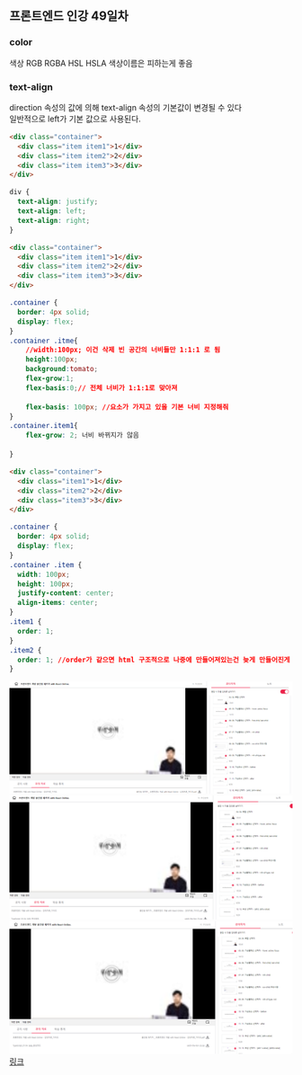 ## 프론트엔드 인강 49일차

### color

색상
RGB RGBA HSL HSLA
색상이름은 피하는게 좋음

### text-align

direction 속성의 값에 의해 text-align 속성의 기본값이 변경될 수 있다  
일반적으로 left가 기본 값으로 사용된다.

```html
<div class="container">
  <div class="item item1">1</div>
  <div class="item item2">2</div>
  <div class="item item3">3</div>
</div>
```

```css
div {
  text-align: justify;
  text-align: left;
  text-align: right;
}
```

```html
<div class="container">
  <div class="item item1">1</div>
  <div class="item item2">2</div>
  <div class="item item3">3</div>
</div>
```

```css
.container {
  border: 4px solid;
  display: flex;
}
.container .itme{
    //width:100px; 이건 삭제 빈 공간의 너비들만 1:1:1 로 됨
    height:100px;
    background:tomato;
    flex-grow:1;
    flex-basis:0;// 전체 너비가 1:1:1로 맞아져

    flex-basis: 100px; //요소가 가지고 있을 기본 너비 지정해줘
}
.container.item1{
    flex-grow: 2; 너비 바뀌지가 않음

}
```

```html
<div class="container">
  <div class="item1">1</div>
  <div class="item2">2</div>
  <div class="item3">3</div>
</div>
```

```css
.container {
  border: 4px solid;
  display: flex;
}
.container .item {
  width: 100px;
  height: 100px;
  justify-content: center;
  align-items: center;
}
.item1 {
  order: 1;
}
.item2 {
  order: 1; //order가 같으면 html 구조적으로 나중에 만들어져있는건 늦게 만들어진게 더 뒤에 있어
}
```

![screenshot](./img/1027_1.PNG)
![screenshot](./img/1027_2.PNG)
![screenshot](./img/1027_3.PNG)
[링크](https://bit.ly/3m0t8GM)
